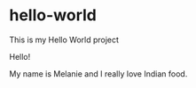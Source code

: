 # hello-world
This is my Hello World project

Hello!

My name is Melanie and I really love Indian food. 
